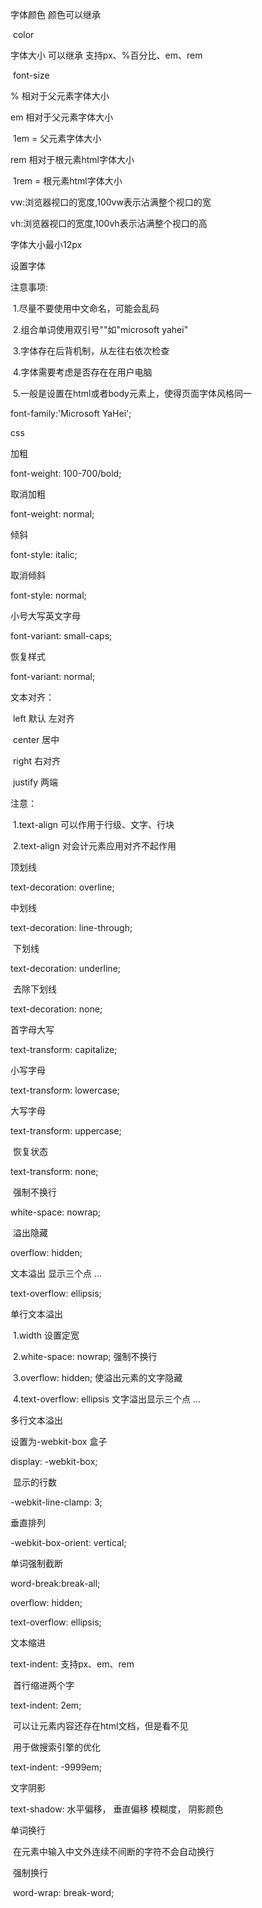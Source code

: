  字体颜色 颜色可以继承

​	color



 字体大小 可以继承  支持px、%百分比、em、rem

​	font-size

% 相对于父元素字体大小

em 相对于父元素字体大小

​     1em = 父元素字体大小

rem 相对于根元素html字体大小

​      1rem = 根元素html字体大小

 vw:浏览器视口的宽度,100vw表示沾满整个视口的宽

 vh:浏览器视口的宽度,100vh表示沾满整个视口的高



字体大小最小12px



设置字体 

   注意事项:

​    1.尽量不要使用中文命名，可能会乱码

​    2.组合单词使用双引号""如"microsoft yahei"

​    3.字体存在后背机制，从左往右依次检查

​    4.字体需要考虑是否存在在用户电脑

​    5.一般是设置在html或者body元素上，使得页面字体风格同一

font-family:'Microsoft YaHei';

css

加粗

font-weight: 100-700/bold;

取消加粗

font-weight: normal;

倾斜

font-style: italic;

取消倾斜

font-style: normal;

小号大写英文字母

font-variant: small-caps;

恢复样式

font-variant: normal;

 文本对齐：

​     left   默认 左对齐 

​     center     居中

​     right     右对齐

​     justify    两端



   注意： 

​      1.text-align 可以作用于行级、文字、行块

​      2.text-align 对会计元素应用对齐不起作用



   顶划线 

   text-decoration: overline;

   中划线 

   text-decoration: line-through;

​    下划线 

   text-decoration: underline;

​    去除下划线 

   text-decoration: none;

   首字母大写 

   text-transform: capitalize;

   小写字母 

   text-transform: lowercase;

   大写字母 

   text-transform: uppercase;

​    恢复状态 

   text-transform: none;

​    强制不换行 

   white-space: nowrap;

​    溢出隐藏 

   overflow: hidden;

   文本溢出 显示三个点 ... 

   text-overflow: ellipsis;

单行文本溢出

​    1.width           设置定宽

​    2.white-space: nowrap;    强制不换行

​    3.overflow: hidden;     使溢出元素的文字隐藏

​    4.text-overflow: ellipsis  文字溢出显示三个点 ...

多行文本溢出

   设置为-webkit-box 盒子 

   display: -webkit-box;

​    显示的行数 

   -webkit-line-clamp: 3;

   垂直排列 

   -webkit-box-orient: vertical;

   单词强制截断 

   word-break:break-all;

   overflow: hidden;

   text-overflow: ellipsis;

文本缩进

 text-indent: 支持px、em、rem

​    首行缩进两个字 

   text-indent: 2em;

​     可以让元素内容还存在html文档，但是看不见

​     用于做搜索引擎的优化

   text-indent: -9999em;



文字阴影

 text-shadow: 水平偏移， 垂直偏移  模糊度， 阴影颜色

单词换行

​     在元素中输入中文外连续不间断的字符不会自动换行

​     强制换行 

​    word-wrap: break-word;

​     